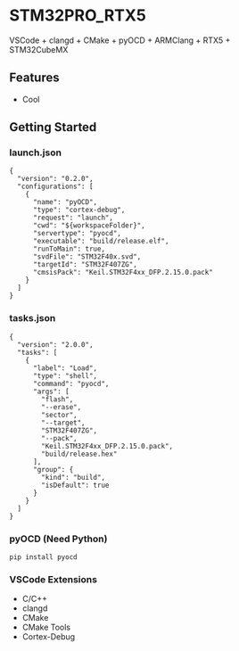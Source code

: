 # STM32PRO_RTX5
VSCode + clangd + CMake + pyOCD + ARMClang + RTX5 + STM32CubeMX
## Features
- Cool

## Getting Started

### launch.json
```
{
  "version": "0.2.0",
  "configurations": [
    {
      "name": "pyOCD",
      "type": "cortex-debug",
      "request": "launch",
      "cwd": "${workspaceFolder}",
      "servertype": "pyocd",
      "executable": "build/release.elf",
      "runToMain": true,
      "svdFile": "STM32F40x.svd",
      "targetId": "STM32F407ZG",
      "cmsisPack": "Keil.STM32F4xx_DFP.2.15.0.pack"
    }
  ]
}
```

### tasks.json
```
{
  "version": "2.0.0",
  "tasks": [
    {
      "label": "Load",
      "type": "shell",
      "command": "pyocd",
      "args": [
        "flash",
        "--erase",
        "sector",
        "--target",
        "STM32F407ZG",
        "--pack",
        "Keil.STM32F4xx_DFP.2.15.0.pack",
        "build/release.hex"
      ],
      "group": {
        "kind": "build",
        "isDefault": true
      }
    }
  ]
}
```

### pyOCD (Need Python)
```
pip install pyocd
```

### VSCode Extensions
- C/C++
- clangd
- CMake
- CMake Tools
- Cortex-Debug
